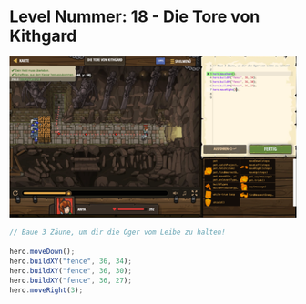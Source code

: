 # Level Nummer: 18 - Die Tore von Kithgard

![Screenshot of the level](welt1-level18.png)

```js
// Baue 3 Zäune, um dir die Oger vom Leibe zu halten!

hero.moveDown();
hero.buildXY("fence", 36, 34);
hero.buildXY("fence", 36, 30);
hero.buildXY("fence", 36, 27);
hero.moveRight(3);
```